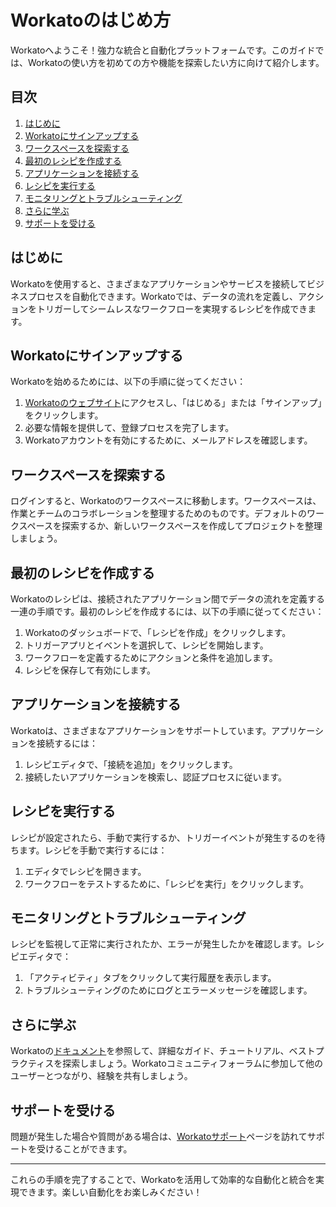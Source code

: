  # Workatoのはじめ方

Workatoへようこそ！強力な統合と自動化プラットフォームです。このガイドでは、Workatoの使い方を初めての方や機能を探索したい方に向けて紹介します。

## 目次

1. [はじめに](#introduction)
2. [Workatoにサインアップする](#sign-up-for-workato)
3. [ワークスペースを探索する](#explore-workspaces)
4. [最初のレシピを作成する](#create-your-first-recipe)
5. [アプリケーションを接続する](#connect-applications)
6. [レシピを実行する](#run-your-recipe)
7. [モニタリングとトラブルシューティング](#monitor-and-troubleshoot)
8. [さらに学ぶ](#learn-more)
9. [サポートを受ける](#get-support)

## はじめに

Workatoを使用すると、さまざまなアプリケーションやサービスを接続してビジネスプロセスを自動化できます。Workatoでは、データの流れを定義し、アクションをトリガーしてシームレスなワークフローを実現するレシピを作成できます。

## Workatoにサインアップする

Workatoを始めるためには、以下の手順に従ってください：

1. [Workatoのウェブサイト](https://www.workato.com/)にアクセスし、「はじめる」または「サインアップ」をクリックします。
2. 必要な情報を提供して、登録プロセスを完了します。
3. Workatoアカウントを有効にするために、メールアドレスを確認します。

## ワークスペースを探索する

ログインすると、Workatoのワークスペースに移動します。ワークスペースは、作業とチームのコラボレーションを整理するためのものです。デフォルトのワークスペースを探索するか、新しいワークスペースを作成してプロジェクトを整理しましょう。

## 最初のレシピを作成する

Workatoのレシピは、接続されたアプリケーション間でデータの流れを定義する一連の手順です。最初のレシピを作成するには、以下の手順に従ってください：

1. Workatoのダッシュボードで、「レシピを作成」をクリックします。
2. トリガーアプリとイベントを選択して、レシピを開始します。
3. ワークフローを定義するためにアクションと条件を追加します。
4. レシピを保存して有効にします。

## アプリケーションを接続する

Workatoは、さまざまなアプリケーションをサポートしています。アプリケーションを接続するには：

1. レシピエディタで、「接続を追加」をクリックします。
2. 接続したいアプリケーションを検索し、認証プロセスに従います。

## レシピを実行する

レシピが設定されたら、手動で実行するか、トリガーイベントが発生するのを待ちます。レシピを手動で実行するには：

1. エディタでレシピを開きます。
2. ワークフローをテストするために、「レシピを実行」をクリックします。

## モニタリングとトラブルシューティング

レシピを監視して正常に実行されたか、エラーが発生したかを確認します。レシピエディタで：

1. 「アクティビティ」タブをクリックして実行履歴を表示します。
2. トラブルシューティングのためにログとエラーメッセージを確認します。

## さらに学ぶ

Workatoの[ドキュメント](https://docs.workato.com/)を参照して、詳細なガイド、チュートリアル、ベストプラクティスを探索しましょう。Workatoコミュニティフォーラムに参加して他のユーザーとつながり、経験を共有しましょう。

## サポートを受ける

問題が発生した場合や質問がある場合は、[Workatoサポート](https://support.workato.com/)ページを訪れてサポートを受けることができます。

---

これらの手順を完了することで、Workatoを活用して効率的な自動化と統合を実現できます。楽しい自動化をお楽しみください！